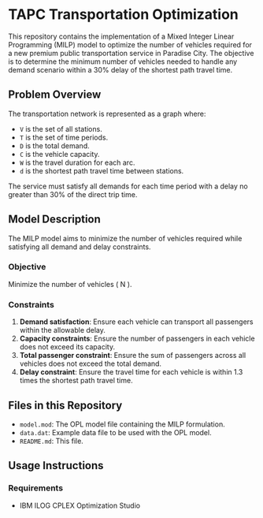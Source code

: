 # TAPC Transportation Optimization

This repository contains the implementation of a Mixed Integer Linear Programming (MILP) model to optimize the number of vehicles required for a new premium public transportation service in Paradise City. The objective is to determine the minimum number of vehicles needed to handle any demand scenario within a 30% delay of the shortest path travel time.

## Problem Overview

The transportation network is represented as a graph where:
- `V` is the set of all stations.
- `T` is the set of time periods.
- `D` is the total demand.
- `C` is the vehicle capacity.
- `W` is the travel duration for each arc.
- `d` is the shortest path travel time between stations.

The service must satisfy all demands for each time period with a delay no greater than 30% of the direct trip time.

## Model Description

The MILP model aims to minimize the number of vehicles required while satisfying all demand and delay constraints.

### Objective
Minimize the number of vehicles \( N \).

### Constraints
1. **Demand satisfaction**: Ensure each vehicle can transport all passengers within the allowable delay.
2. **Capacity constraints**: Ensure the number of passengers in each vehicle does not exceed its capacity.
3. **Total passenger constraint**: Ensure the sum of passengers across all vehicles does not exceed the total demand.
4. **Delay constraint**: Ensure the travel time for each vehicle is within 1.3 times the shortest path travel time.

## Files in this Repository

- `model.mod`: The OPL model file containing the MILP formulation.
- `data.dat`: Example data file to be used with the OPL model.
- `README.md`: This file.

## Usage Instructions

### Requirements
- IBM ILOG CPLEX Optimization Studio
